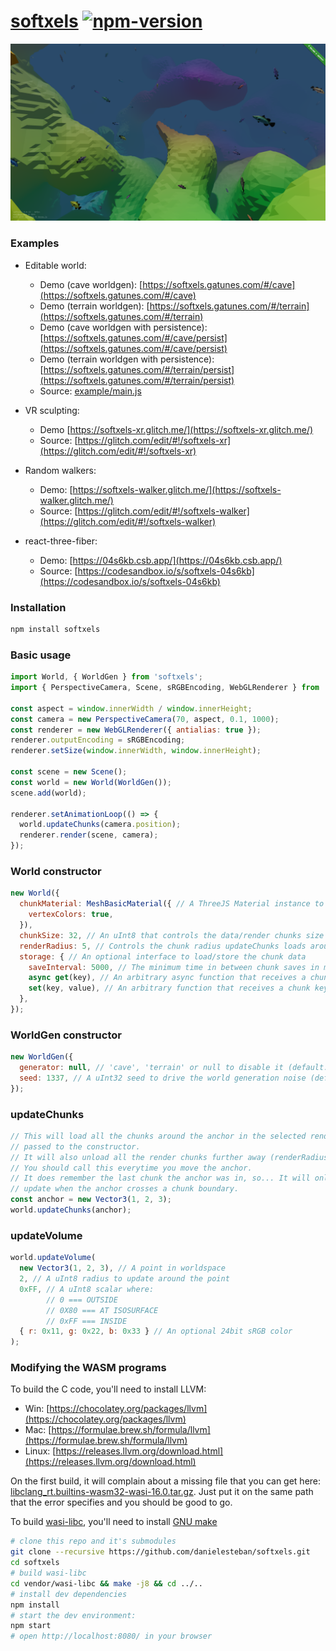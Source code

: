 [softxels](https://softxels.gatunes.com/)
[![npm-version](https://img.shields.io/npm/v/softxels.svg)](https://www.npmjs.com/package/softxels)
==

[![screenshot](example/screenshot.png)](https://softxels.gatunes.com/)

### Examples

* Editable world:
  * Demo (cave worldgen): [https://softxels.gatunes.com/#/cave](https://softxels.gatunes.com/#/cave)
  * Demo (terrain worldgen): [https://softxels.gatunes.com/#/terrain](https://softxels.gatunes.com/#/terrain)
  * Demo (cave worldgen with persistence): [https://softxels.gatunes.com/#/cave/persist](https://softxels.gatunes.com/#/cave/persist)
  * Demo (terrain worldgen with persistence): [https://softxels.gatunes.com/#/terrain/persist](https://softxels.gatunes.com/#/terrain/persist)
  * Source: [example/main.js](example/main.js)

* VR sculpting:
  * Demo [https://softxels-xr.glitch.me/](https://softxels-xr.glitch.me/)
  * Source: [https://glitch.com/edit/#!/softxels-xr](https://glitch.com/edit/#!/softxels-xr)

* Random walkers:
  * Demo: [https://softxels-walker.glitch.me/](https://softxels-walker.glitch.me/)
  * Source: [https://glitch.com/edit/#!/softxels-walker](https://glitch.com/edit/#!/softxels-walker)

* react-three-fiber:
  * Demo: [https://04s6kb.csb.app/](https://04s6kb.csb.app/)
  * Source: [https://codesandbox.io/s/softxels-04s6kb](https://codesandbox.io/s/softxels-04s6kb)

### Installation

```bash
npm install softxels
```

### Basic usage

```js
import World, { WorldGen } from 'softxels';
import { PerspectiveCamera, Scene, sRGBEncoding, WebGLRenderer } from 'three';

const aspect = window.innerWidth / window.innerHeight;
const camera = new PerspectiveCamera(70, aspect, 0.1, 1000);
const renderer = new WebGLRenderer({ antialias: true });
renderer.outputEncoding = sRGBEncoding;
renderer.setSize(window.innerWidth, window.innerHeight);

const scene = new Scene();
const world = new World(WorldGen());
scene.add(world);

renderer.setAnimationLoop(() => {
  world.updateChunks(camera.position);
  renderer.render(scene, camera);
});
```

### World constructor

```js
new World({
  chunkMaterial: MeshBasicMaterial({ // A ThreeJS Material instance to render all chunks (default: null)
    vertexColors: true,
  }),
  chunkSize: 32, // An uInt8 that controls the data/render chunks size (default: 32)
  renderRadius: 5, // Controls the chunk radius updateChunks loads around the anchor (default: 5)
  storage: { // An optional interface to load/store the chunk data
    saveInterval: 5000, // The minimum time in between chunk saves in ms (default: 0)
    async get(key), // An arbitrary async function that receives a chunk key and resolves the chunk data
    set(key, value), // An arbitrary function that receives a chunk key and the data to be stored
  },
});
```

### WorldGen constructor

```js
new WorldGen({
  generator: null, // 'cave', 'terrain' or null to disable it (default: null)
  seed: 1337, // A uInt32 seed to drive the world generation noise (default: Random)
});
```

### updateChunks

```js
// This will load all the chunks around the anchor in the selected renderRadius
// passed to the constructor.
// It will also unload all the render chunks further away (renderRadius * 1.25).
// You should call this everytime you move the anchor.
// It does remember the last chunk the anchor was in, so... It will only
// update when the anchor crosses a chunk boundary.
const anchor = new Vector3(1, 2, 3);
world.updateChunks(anchor);
```

### updateVolume

```js
world.updateVolume(
  new Vector3(1, 2, 3), // A point in worldspace
  2, // A uInt8 radius to update around the point
  0xFF, // A uInt8 scalar where: 
        // 0 === OUTSIDE
        // 0X80 === AT ISOSURFACE
        // 0xFF === INSIDE
  { r: 0x11, g: 0x22, b: 0x33 } // An optional 24bit sRGB color
);
```

### Modifying the WASM programs

To build the C code, you'll need to install LLVM:

 * Win: [https://chocolatey.org/packages/llvm](https://chocolatey.org/packages/llvm)
 * Mac: [https://formulae.brew.sh/formula/llvm](https://formulae.brew.sh/formula/llvm)
 * Linux: [https://releases.llvm.org/download.html](https://releases.llvm.org/download.html)

On the first build, it will complain about a missing file that you can get here:
[libclang_rt.builtins-wasm32-wasi-16.0.tar.gz](https://github.com/WebAssembly/wasi-sdk/releases/download/wasi-sdk-16/libclang_rt.builtins-wasm32-wasi-16.0.tar.gz). Just put it on the same path that the error specifies and you should be good to go.

To build [wasi-libc](https://github.com/WebAssembly/wasi-libc), you'll need to install [GNU make](https://chocolatey.org/packages/make)

```bash
# clone this repo and it's submodules
git clone --recursive https://github.com/danielesteban/softxels.git
cd softxels
# build wasi-libc
cd vendor/wasi-libc && make -j8 && cd ../..
# install dev dependencies
npm install
# start the dev environment:
npm start
# open http://localhost:8080/ in your browser
```
